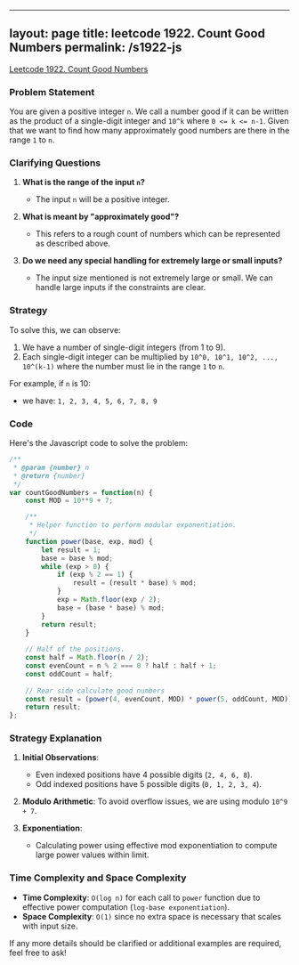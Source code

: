 
---
layout: page
title: leetcode 1922. Count Good Numbers
permalink: /s1922-js
---
[Leetcode 1922. Count Good Numbers](https://algoadvance.github.io/algoadvance/l1922)
### Problem Statement

You are given a positive integer `n`. We call a number good if it can be written as the product of a single-digit integer and `10^k` where `0 <= k <= n-1`. Given that we want to find how many approximately good numbers are there in the range `1` to `n`.

### Clarifying Questions

1. **What is the range of the input `n`?**
   - The input `n` will be a positive integer.
   
2. **What is meant by "approximately good"?**
   - This refers to a rough count of numbers which can be represented as described above.
   
3. **Do we need any special handling for extremely large or small inputs?**
   - The input size mentioned is not extremely large or small. We can handle large inputs if the constraints are clear.

### Strategy

To solve this, we can observe:

1. We have a number of single-digit integers (from 1 to 9).
2. Each single-digit integer can be multiplied by `10^0, 10^1, 10^2, ..., 10^(k-1)` where the number must lie in the range `1` to `n`.

For example, if `n` is 10:
  - we have: `1, 2, 3, 4, 5, 6, 7, 8, 9`

### Code

Here's the Javascript code to solve the problem:

```javascript
/**
 * @param {number} n
 * @return {number}
 */
var countGoodNumbers = function(n) {
    const MOD = 10**9 + 7;

    /**
     * Helper function to perform modular exponentiation.
     */
    function power(base, exp, mod) {
        let result = 1;
        base = base % mod;
        while (exp > 0) {
            if (exp % 2 == 1) {
                result = (result * base) % mod;
            }
            exp = Math.floor(exp / 2);
            base = (base * base) % mod;
        }
        return result;
    }
    
    // Half of the positions.
    const half = Math.floor(n / 2);
    const evenCount = n % 2 === 0 ? half : half + 1; 
    const oddCount = half;
    
    // Rear side calculate good numbers
    const result = (power(4, evenCount, MOD) * power(5, oddCount, MOD)) % MOD;
    return result;
};
```

### Strategy Explanation

1. **Initial Observations**:
   - Even indexed positions have 4 possible digits (`2, 4, 6, 8`).
   - Odd indexed positions have 5 possible digits (`0, 1, 2, 3, 4`).

2. **Modulo Arithmetic**: To avoid overflow issues, we are using modulo `10^9 + 7`.
  
3. **Exponentiation**:
   - Calculating power using effective mod exponentiation to compute large power values within limit.

### Time Complexity and Space Complexity

- **Time Complexity**: `O(log n)` for each call to `power` function due to effective power computation (`log-base exponentiation`).
- **Space Complexity**: `O(1)` since no extra space is necessary that scales with input size.

If any more details should be clarified or additional examples are required, feel free to ask!